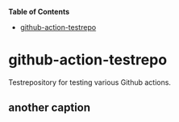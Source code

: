 <!-- START doctoc generated TOC please keep comment here to allow auto update -->
<!-- DON'T EDIT THIS SECTION, INSTEAD RE-RUN doctoc TO UPDATE -->
**Table of Contents**

- [github-action-testrepo](#github-action-testrepo)

<!-- END doctoc generated TOC please keep comment here to allow auto update -->

# github-action-testrepo
Testrepository for testing various Github actions.

## another caption